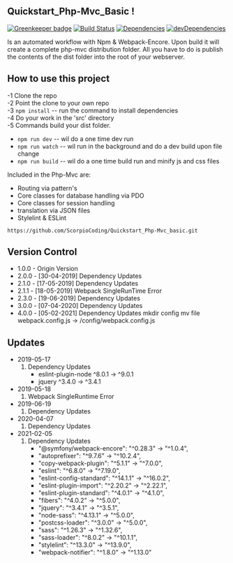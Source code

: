## Quickstart_Php-Mvc_Basic !

[![Greenkeeper badge][greenkeeper-image]][greenkeeper-url] [![Build Status][travis-image]][travis-url] [![Dependencies][dep-image]][dep-url] [![devDependencies][devdep-image]][devdep-url]

Is an automated workflow with Npm & Webpack-Encore. Upon build it will create a complete php-mvc distribution folder. All you have to do is publish the contents of the dist folder into the root of your webserver.

## How to use this project

-1 Clone the repo  
-2 Point the clone to your own repo  
-3 `npm install` -- run the command to install dependencies  
-4 Do your work in the 'src' directory  
-5 Commands build your dist folder.

- `npm run dev` -- wil do a one time dev run
- `npm run watch` -- wil run in the background and do a dev build upon file change
- `npm run build` -- wil do a one time build run and minify js and css files

Included in the Php-Mvc are:

- Routing via pattern's
- Core classes for database handling via PDO
- Core classes for session handling
- translation via JSON files
- Stylelint & ESLint

`https://github.com/ScorpioCoding/Quickstart_Php-Mvc_basic.git`

[greenkeeper-url]: https://greenkeeper.io/
[greenkeeper-image]: https://badges.greenkeeper.io/scQuickstart/Quickstart_Php-Mvc_Basic.svg?style=flat-square
[travis-url]: https://travis-ci.org/scQuickstart/Quickstart_Php-Mvc_Basic
[travis-image]: https://travis-ci.org/scQuickstart/Quickstart_Php-Mvc_Basic.svg?branch=master
[dep-url]: https://david-dm.org/scQuickstart/Quickstart_Php-Mvc_Basic
[dep-image]: https://david-dm.org/scQuickstart/Quickstart_Php-Mvc_Basic/status.svg?style=flat
[devdep-url]: https://david-dm.org/scQuickstart/Quickstart_Php-Mvc_Basic?type=dev
[devdep-image]: https://david-dm.org/scQuickstart/Quickstart_Php-Mvc_Basic/dev-status.svg?style=flat

## Version Control

- 1.0.0 - Origin Version
- 2.0.0 - [30-04-2019] Dependency Updates
- 2.1.0 - [17-05-2019] Dependency Updates
- 2.1.1 - [18-05-2019] Webpack SingleRunTime Error
- 2.3.0 - [19-06-2019] Dependency Updates
- 3.0.0 - [07-04-2020] Dependency Updates
- 4.0.0 - [05-02-2021] Dependency Updates 
                      mkdir config 
                      mv file webpack.config.js -> /config/webpack.config.js

## Updates

- 2019-05-17
  1. Dependency Updates
     - eslint-plugin-node ^8.0.1 → ^9.0.1
     - jquery ^3.4.0 → ^3.4.1
- 2019-05-18
  1.  Webpack SingleRuntime Error
- 2019-06-19
  1. Dependency Updates
- 2020-04-07
  1. Dependency Updates
- 2021-02-05
  1. Dependency Updates
     - "@symfony/webpack-encore": "^0.28.3" -> "^1.0.4",
     - "autoprefixer": "^9.7.6" -> "^10.2.4",
     - "copy-webpack-plugin": "^5.1.1" -> "^7.0.0",
     - "eslint": "^6.8.0" -> "^7.19.0",
     - "eslint-config-standard": "^14.1.1" -> "^16.0.2",
     - "eslint-plugin-import": "^2.20.2" -> "^2.22.1",
     - "eslint-plugin-standard": "^4.0.1" -> "^4.1.0",
     - "fibers": "^4.0.2" -> "^5.0.0",
     - "jquery": "^3.4.1" -> "^3.5.1",
     - "node-sass": "^4.13.1" -> "^5.0.0",
     - "postcss-loader": "^3.0.0" -> "^5.0.0",
     - "sass": "^1.26.3" -> "^1.32.6",
     - "sass-loader": "^8.0.2" -> "^10.1.1",
     - "stylelint": "^13.3.0" -> "^13.9.0",
     - "webpack-notifier": "^1.8.0" -> "^1.13.0"
